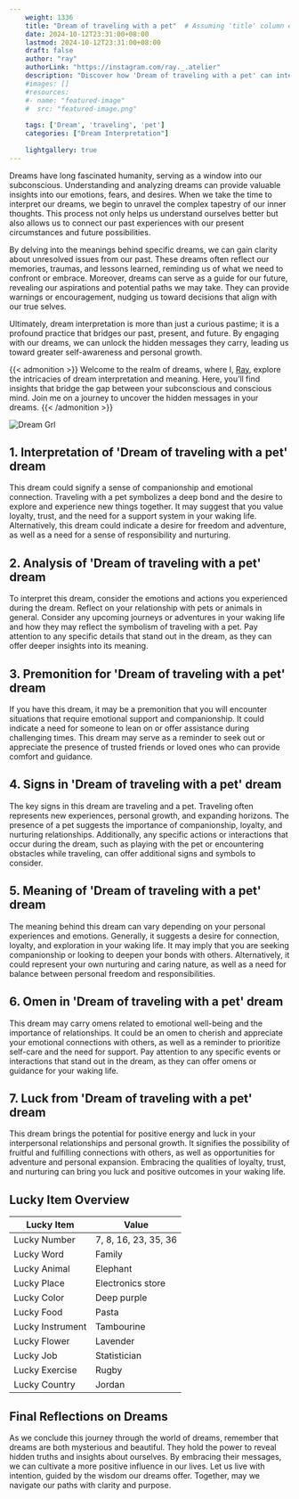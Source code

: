 ```yaml
---
    weight: 1336
    title: "Dream of traveling with a pet"  # Assuming 'title' column exists
    date: 2024-10-12T23:31:00+08:00
    lastmod: 2024-10-12T23:31:00+08:00
    draft: false
    author: "ray"
    authorLink: "https://instagram.com/ray._.atelier"
    description: "Discover how 'Dream of traveling with a pet' can interpret your future and uncover its significant meanings in your life."
    #images: []
    #resources:
    #- name: "featured-image"
    #  src: "featured-image.png"
    
    tags: ['Dream', 'traveling', 'pet']
    categories: ["Dream Interpretation"]
    
    lightgallery: true
---
```

    
Dreams have long fascinated humanity, serving as a window into our subconscious. Understanding and analyzing dreams can provide valuable insights into our emotions, fears, and desires. When we take the time to interpret our dreams, we begin to unravel the complex tapestry of our inner thoughts. This process not only helps us understand ourselves better but also allows us to connect our past experiences with our present circumstances and future possibilities.

By delving into the meanings behind specific dreams, we can gain clarity about unresolved issues from our past. These dreams often reflect our memories, traumas, and lessons learned, reminding us of what we need to confront or embrace. Moreover, dreams can serve as a guide for our future, revealing our aspirations and potential paths we may take. They can provide warnings or encouragement, nudging us toward decisions that align with our true selves.

Ultimately, dream interpretation is more than just a curious pastime; it is a profound practice that bridges our past, present, and future. By engaging with our dreams, we can unlock the hidden messages they carry, leading us toward greater self-awareness and personal growth.

{{< admonition >}}
Welcome to the realm of dreams, where I, [Ray](https://instagram.com/ray._.atelier), explore the intricacies of dream interpretation and meaning. Here, you’ll find insights that bridge the gap between your subconscious and conscious mind. Join me on a journey to uncover the hidden messages in your dreams.
{{< /admonition >}}

![Dream Grl](https://cdn.pixabay.com/photo/2017/11/02/03/35/gothic-2910057_1280.jpg "Dream Grl")

## 1. Interpretation of 'Dream of traveling with a pet' dream
 This dream could signify a sense of companionship and emotional connection. Traveling with a pet symbolizes a deep bond and the desire to explore and experience new things together. It may suggest that you value loyalty, trust, and the need for a support system in your waking life. Alternatively, this dream could indicate a desire for freedom and adventure, as well as a need for a sense of responsibility and nurturing.

## 2. Analysis of 'Dream of traveling with a pet' dream
 To interpret this dream, consider the emotions and actions you experienced during the dream. Reflect on your relationship with pets or animals in general. Consider any upcoming journeys or adventures in your waking life and how they may reflect the symbolism of traveling with a pet. Pay attention to any specific details that stand out in the dream, as they can offer deeper insights into its meaning.

## 3. Premonition for 'Dream of traveling with a pet' dream
 If you have this dream, it may be a premonition that you will encounter situations that require emotional support and companionship. It could indicate a need for someone to lean on or offer assistance during challenging times. This dream may serve as a reminder to seek out or appreciate the presence of trusted friends or loved ones who can provide comfort and guidance.

## 4. Signs in 'Dream of traveling with a pet' dream
 The key signs in this dream are traveling and a pet. Traveling often represents new experiences, personal growth, and expanding horizons. The presence of a pet suggests the importance of companionship, loyalty, and nurturing relationships. Additionally, any specific actions or interactions that occur during the dream, such as playing with the pet or encountering obstacles while traveling, can offer additional signs and symbols to consider.

## 5. Meaning of 'Dream of traveling with a pet' dream
 The meaning behind this dream can vary depending on your personal experiences and emotions. Generally, it suggests a desire for connection, loyalty, and exploration in your waking life. It may imply that you are seeking companionship or looking to deepen your bonds with others. Alternatively, it could represent your own nurturing and caring nature, as well as a need for balance between personal freedom and responsibilities.

## 6. Omen in 'Dream of traveling with a pet' dream
 This dream may carry omens related to emotional well-being and the importance of relationships. It could be an omen to cherish and appreciate your emotional connections with others, as well as a reminder to prioritize self-care and the need for support. Pay attention to any specific events or interactions that stand out in the dream, as they can offer omens or guidance for your waking life.

## 7. Luck from 'Dream of traveling with a pet' dream
 This dream brings the potential for positive energy and luck in your interpersonal relationships and personal growth. It signifies the possibility of fruitful and fulfilling connections with others, as well as opportunities for adventure and personal expansion. Embracing the qualities of loyalty, trust, and nurturing can bring you luck and positive outcomes in your waking life.

## Lucky Item Overview
| Lucky Item          | Value              |
|---------------|--------------------|
| Lucky Number        | 7, 8, 16, 23, 35, 36  |
| Lucky Word          | Family |
| Lucky Animal        | Elephant |
| Lucky Place         | Electronics store     |
| Lucky Color         | Deep purple     |
| Lucky Food          | Pasta      |
| Lucky Instrument    | Tambourine |
| Lucky Flower        | Lavender    |
| Lucky Job           | Statistician       |
| Lucky Exercise      | Rugby  |
| Lucky Country       | Jordan    |


##  Final Reflections on Dreams

As we conclude this journey through the world of dreams, remember that dreams are both mysterious and beautiful. They hold the power to reveal hidden truths and insights about ourselves. By embracing their messages, we can cultivate a more positive influence in our lives. Let us live with intention, guided by the wisdom our dreams offer. Together, may we navigate our paths with clarity and purpose.
